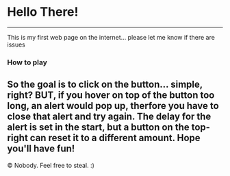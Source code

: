 # Hello There!
---
This is my first web page on the internet... please let me know if there are issues

### How to play
So the goal is to click on the button... simple, right?
BUT, if you hover on top of the button too long, an alert would pop up, therfore you have to close that alert and
try again.
The delay for the alert is set in the start, but a button on the top-right can reset it to a different amount.
Hope you'll have fun!
---
&copy; Nobody. Feel free to steal. :)
